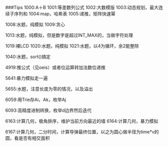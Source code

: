 ###Tips
1000:A＋B
1001:等差数列公式
1002:大数模版
1003:动态规划，最大连续子序列和
1004:map，哈希表
1005:递推，矩阵快速幂

1008:水题，纯模拟
1009:贪心

1013:水题，纯模拟，但是数字是超过INT_MAX的，当做字符处理

1019:裸LCD
1020:水题，纯模拟
1021:水题，以4为循环，余2能整除

1040:水题，sort()搞定

4919:推公式（见oeis）或者位运算转加法数位递推

5641:暴力模拟走一遍

5655:水题，注意长度为零的情况，以及溢出

6059:用Trie存Ai，Ak，枚举Aj

6093:高精度进制转换，枚举d边界然后迭代

6163:计算几何，极角排序，维护当前方向最近的墙
6164:计算几何，暴力模拟

6167:计算几何，二分时间，计算导弹最终位置，以之为圆心做半径为time*v的圆，看是否有相交面积

